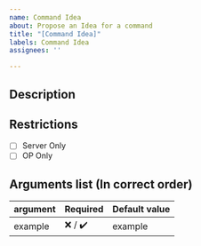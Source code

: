 ```yaml
---
name: Command Idea
about: Propose an Idea for a command
title: "[Command Idea]"
labels: Command Idea
assignees: ''

---
```


## Description
## Restrictions
- [ ] Server Only
- [ ] OP Only
## Arguments list (In correct order)
argument | Required | Default value
------------ | ------------ | ------------ 
example | :x: / :heavy_check_mark: | example
